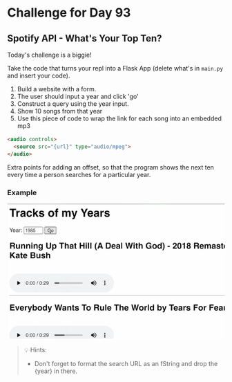 # Challenge for Day 93

## Spotify API - What's Your Top Ten?

Today's challenge is a biggie!

Take the code that turns your repl into a Flask App (delete what's in `main.py` and insert your code).

1. Build a website with a form.
2. The user should input a year and click 'go'
3. Construct a query using the year input.
4. Show 10 songs from that year
5. Use this piece of code to wrap the link for each song into an embedded mp3

```html
<audio controls>
  <source src="{url}" type="audio/mpeg">
</audio>
```

Extra points for adding an offset, so that the program shows the next ten every time a person searches for a particular year.

### Example

![example](example.png)

> 💡 Hints:
> - Don't forget to format the search URL as an fString and drop the {year} in there.
